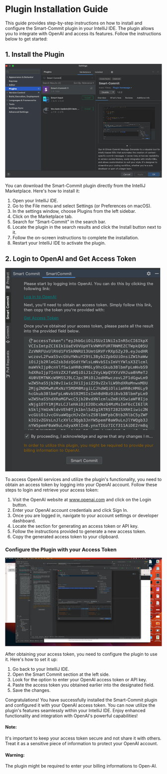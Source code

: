 <!DOCTYPE html>
<html lang="en">

<head>
    <meta charset="UTF-8">
    <meta http-equiv="X-UA-Compatible" content="IE=edge">
    <meta name="viewport" content="width=device-width, initial-scale=1.0">
</head>

<body>
    <h1>Plugin Installation Guide</h1>
    <p>This guide provides step-by-step instructions on how to install and configure the Smart-Commit plugin in your
        IntelliJ IDE. The plugin allows you to integrate with OpenAI and access its features. Follow the instructions
        below to get started:</p>
    <h2>1. Install the Plugin</h2>
    <img src="drawables/searc.png" alt="Plugin Installation">
    <p>You can download the Smart-Commit plugin directly from the IntelliJ Marketplace. Here's how to install it:</p>
    <ol>
        <li>Open your IntelliJ IDE.</li>
        <li>Go to the File menu and select Settings (or Preferences on macOS).</li>
        <li>In the settings window, choose Plugins from the left sidebar.</li>
        <li>Click on the Marketplace tab.</li>
        <li>Search for "Smart-Commit" in the search bar.</li>
        <li>Locate the plugin in the search results and click the Install button next to it.</li>
        <li>Follow the on-screen instructions to complete the installation.</li>
        <li>Restart your IntelliJ IDE to activate the plugin.</li>
    </ol>
    <h2>2. Login to OpenAI and Get Access Token</h2>
    <img src="drawables/obt_acces.png" alt="OpenAI Login">
    <p>To access OpenAI services and utilize the plugin's functionality, you need to obtain an access token by logging
        into your OpenAI account. Follow these steps to login and retrieve your access token:</p>
    <ol>
        <li>Visit the OpenAI website at <a href="https://www.openai.com" target="_blank">www.openai.com</a> and click on
            the Login button.</li>
        <li>Enter your OpenAI account credentials and click Sign In.</li>
        <li>Once you are logged in, navigate to your account settings or developer dashboard.</li>
        <li>Locate the section for generating an access token or API key.</li>
        <li>Follow the instructions provided to generate a new access token.</li>
        <li>Copy the generated access token to your clipboard.</li>
    </ol>
    <h3>Configure the Plugin with your Access Token</h3>
    <img src="drawables/launch.png" alt="Plugin Configuration">
    <p>After obtaining your access token, you need to configure the plugin to use it. Here's how to set it up:</p>
    <ol>
        <li>Go back to your IntelliJ IDE.</li>
        <li>Open the Smart Commit section at the left side.</li>
        <li>Look for the option to enter your OpenAI access token or API key.</li>
        <li>Paste the access token you obtained earlier into the designated field.</li>
        <li>Save the changes.</li>
    </ol>
    <p>Congratulations! You have successfully installed the Smart-Commit plugin and configured it with your OpenAI
        access token. You can now utilize the plugin's features seamlessly within your IntelliJ IDE. Enjoy enhanced
        functionality and integration with OpenAI's powerful capabilities!</p>
    <h4>Note:</h4>
    <p>It's important to keep your access token secure and not share it with others. Treat it as a sensitive piece of
        information to protect your OpenAI account.</p>
    <h4>Warning:</h4>
    <p>The plugin might be required to enter your billing informations to Open-AI.</p>
</body>
</html>

